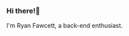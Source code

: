 ### Hi there!👋

I'm Ryan Fawcett, a back-end enthusiast.

<!--
<div style="display: flex">
  <img src="https://github-readme-stats.vercel.app/api?username=ryanfawcett&show_icons=true&hide_border=true&hide_title=true" />
  <img src="https://github-readme-stats.vercel.app/api/top-langs/?username=ryanfawcett&hide=html&hide_border=true&layout=compact" />
</div>
-->
